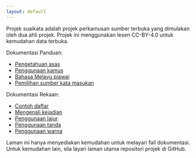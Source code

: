 ```yaml
---
layout: default
---
```


Projek suaikata adalah projek perkamusan sumber terbuka yang
dimulakan oleh dua ahli projek. Projek ini menggunakan lesen
CC-BY-4.0 untuk kemudahan data terbuka.

Dokumentasi Panduan:

* [Pengetahuan asas][PN1]
* [Penggunaan kamus][PN2]
* [Bahasa Melayu piawai][PN3]
* [Pemilihan sumber kata masukan][PN4]

Dokumentasi Rekaan:

* [Contoh daftar][RN1]
* [Mengenali kejadian][RN2]
* [Penggunaan lajur][RN3]
* [Penggunaan tanda][RN4]
* [Penggunaan warna][RN5]

Laman ini hanya menyediakan kemudahan untuk melayari fail
dokumentasi. Untuk kemudahan lain, sila layari laman utama
repositori projek di GitHub.


  [PN1]: panduan/asas.md
  [PN2]: panduan/kamus.md
  [PN3]: panduan/piawai.md
  [PN4]: panduan/sumber.md
  [RN1]: rekaan/contoh.md
  [RN2]: rekaan/kejadian.md
  [RN3]: rekaan/lajur.md
  [RN4]: rekaan/tanda.md
  [RN5]: rekaan/warna.md
